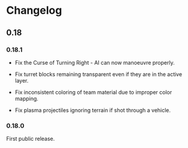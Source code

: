 # Changelog


## 0.18


### 0.18.1

* Fix the Curse of Turning Right - AI can now manoeuvre properly.

* Fix turret blocks remaining transparent even if they are in the active layer.

* Fix inconsistent coloring of team material due to improper color mapping.

* Fix plasma projectiles ignoring terrain if shot through a vehicle.


### 0.18.0

First public release.
